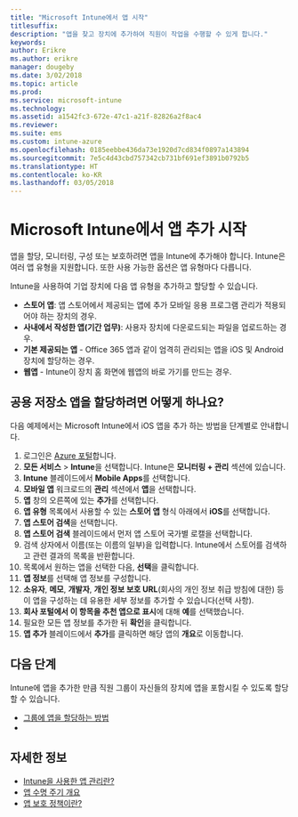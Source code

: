 ```yaml
---
title: "Microsoft Intune에서 앱 시작"
titlesuffix: 
description: "앱을 찾고 장치에 추가하여 직원이 작업을 수행할 수 있게 합니다."
keywords: 
author: Erikre
ms.author: erikre
manager: dougeby
ms.date: 3/02/2018
ms.topic: article
ms.prod: 
ms.service: microsoft-intune
ms.technology: 
ms.assetid: a1542fc3-672e-47c1-a21f-82826a2f8ac4
ms.reviewer: 
ms.suite: ems
ms.custom: intune-azure
ms.openlocfilehash: 0185eebbe436da73e1920d7cd834f0897a143894
ms.sourcegitcommit: 7e5c4d43cbd757342cb731bf691ef3891b0792b5
ms.translationtype: HT
ms.contentlocale: ko-KR
ms.lasthandoff: 03/05/2018
---
```

# <a name="get-started-with-adding-apps-in-microsoft-intune"></a>Microsoft Intune에서 앱 추가 시작

앱을 할당, 모니터링, 구성 또는 보호하려면 앱을 Intune에 추가해야 합니다. Intune은 여러 앱 유형을 지원합니다. 또한 사용 가능한 옵션은 앱 유형마다 다릅니다.

Intune을 사용하여 기업 장치에 다음 앱 유형을 추가하고 할당할 수 있습니다.
- **스토어 앱**: 앱 스토어에서 제공되는 앱에 추가 모바일 응용 프로그램 관리가 적용되어야 하는 장치의 경우.
- **사내에서 작성한 앱(기간 업무)**: 사용자 장치에 다운로드되는 파일을 업로드하는 경우.
- **기본 제공되는 앱** - Office 365 앱과 같이 엄격히 관리되는 앱을 iOS 및 Android 장치에 할당하는 경우. 
- **웹앱** - Intune이 장치 홈 화면에 웹앱의 바로 가기를 만드는 경우.

## <a name="how-do-i-assign-a-public-store-app"></a>공용 저장소 앱을 할당하려면 어떻게 하나요?

다음 예제에서는 Microsoft Intune에서 iOS 앱을 추가 하는 방법을 단계별로 안내합니다.

1. 로그인은 [Azure 포털](https://portal.azure.com)합니다.
2. **모든 서비스** > **Intune**을 선택합니다. Intune은 **모니터링 + 관리** 섹션에 있습니다.
3. **Intune** 블레이드에서 **Mobile Apps**를 선택합니다.
4. **모바일 앱** 워크로드의 **관리** 섹션에서 **앱**을 선택합니다.
5. **앱** 창의 오른쪽에 있는 **추가**를 선택합니다.
6. **앱 유형** 목록에서 사용할 수 있는 **스토어 앱** 형식 아래에서 **iOS**를 선택합니다.
6. **앱 스토어 검색**을 선택합니다.
7. **앱 스토어 검색** 블레이드에서 먼저 앱 스토어 국가별 로캘을 선택합니다.
8. 검색 상자에서 이름(또는 이름의 일부)을 입력합니다. Intune에서 스토어를 검색하고 관련 결과의 목록을 반환합니다.
9. 목록에서 원하는 앱을 선택한 다음, **선택**을 클릭합니다.
10. **앱 정보**를 선택해 앱 정보를 구성합니다.
11. **소유자**, **메모**, **개발자**, **개인 정보 보호 URL**(회사의 개인 정보 취급 방침에 대한) 등 이 앱을 구성하는 데 유용한 세부 정보를 추가할 수 있습니다(선택 사항).
12. **회사 포털에서 이 항목을 추천 앱으로 표시**에 대해 **예**를 선택했습니다. 
13. 필요한 모든 앱 정보를 추가한 뒤 **확인**을 클릭합니다.
14. **앱 추가** 블레이드에서 **추가**를 클릭하면 해당 앱의 **개요**로 이동합니다. 

## <a name="next-steps"></a>다음 단계

Intune에 앱을 추가한 만큼 직원 그룹이 자신들의 장치에 앱을 포함시킬 수 있도록 할당할 수 있습니다.

- [그룹에 앱을 할당하는 방법](apps-deploy.md)
- 
## <a name="learn-more"></a>자세한 정보

* [Intune을 사용한 앱 관리란?](app-management.md)
* [앱 수명 주기 개요](app-lifecycle.md)
* [앱 보호 정책이란?](app-protection-policy.md)
